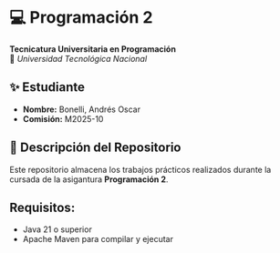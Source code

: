 # 💻 Programación 2  
**Tecnicatura Universitaria en Programación**  
📍 *Universidad Tecnológica Nacional*  

## ✨ Estudiante  
- **Nombre:** Bonelli, Andrés Oscar 
- **Comisión:** M2025-10

## 📂 Descripción del Repositorio  
Este repositorio almacena los trabajos prácticos realizados durante la cursada de la asigantura **Programación 2**.  

## Requisitos:
- Java 21 o superior
- Apache Maven para compilar y ejecutar
